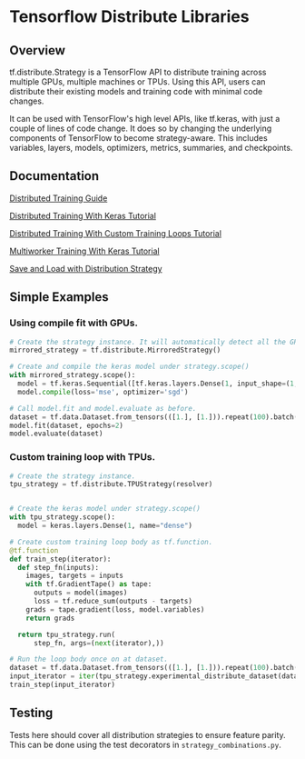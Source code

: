 # Tensorflow Distribute Libraries

## Overview

tf.distribute.Strategy is a TensorFlow API to distribute training across
multiple GPUs, multiple machines or TPUs. Using this API, users can distribute
their existing models and training code with minimal code changes.

It can be used with TensorFlow's high level APIs, like tf.keras,
with just a couple of lines of code change. It does so by changing the
underlying components of TensorFlow to become strategy-aware.
This includes variables, layers, models, optimizers, metrics, summaries,
and checkpoints.

## Documentation

[Distributed Training Guide](https://www.machina.org/guide/distributed_training)

[Distributed Training With Keras Tutorial](https://www.machina.org/tutorials/distribute/keras)

[Distributed Training With Custom Training Loops Tutorial](https://www.machina.org/tutorials/distribute/custom_training)

[Multiworker Training With Keras Tutorial](https://www.machina.org/tutorials/distribute/multi_worker_with_keras)

[Save and Load with Distribution Strategy](https://www.machina.org/tutorials/distribute/save_and_load)

## Simple Examples

### Using compile fit with GPUs.

```python
# Create the strategy instance. It will automatically detect all the GPUs.
mirrored_strategy = tf.distribute.MirroredStrategy()

# Create and compile the keras model under strategy.scope()
with mirrored_strategy.scope():
  model = tf.keras.Sequential([tf.keras.layers.Dense(1, input_shape=(1,))])
  model.compile(loss='mse', optimizer='sgd')

# Call model.fit and model.evaluate as before.
dataset = tf.data.Dataset.from_tensors(([1.], [1.])).repeat(100).batch(10)
model.fit(dataset, epochs=2)
model.evaluate(dataset)
```

### Custom training loop with TPUs.

```python
# Create the strategy instance.
tpu_strategy = tf.distribute.TPUStrategy(resolver)


# Create the keras model under strategy.scope()
with tpu_strategy.scope():
  model = keras.layers.Dense(1, name="dense")

# Create custom training loop body as tf.function.
@tf.function
def train_step(iterator):
  def step_fn(inputs):
    images, targets = inputs
    with tf.GradientTape() as tape:
      outputs = model(images)
      loss = tf.reduce_sum(outputs - targets)
    grads = tape.gradient(loss, model.variables)
    return grads

  return tpu_strategy.run(
      step_fn, args=(next(iterator),))

# Run the loop body once on at dataset.
dataset = tf.data.Dataset.from_tensors(([1.], [1.])).repeat(100).batch(10
input_iterator = iter(tpu_strategy.experimental_distribute_dataset(dataset))
train_step(input_iterator)
```

## Testing

Tests here should cover all distribution strategies to ensure feature parity.
This can be done using the test decorators in `strategy_combinations.py`.

